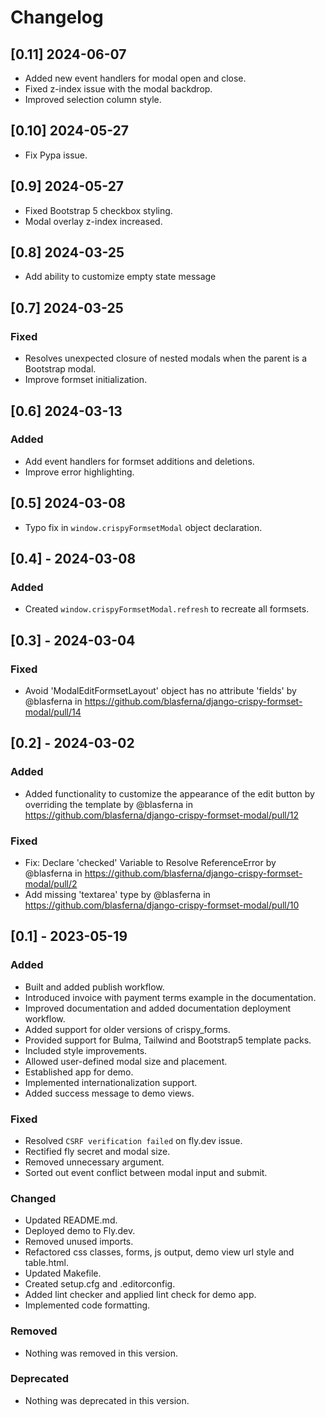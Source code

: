 # Changelog

## [0.11] 2024-06-07
* Added new event handlers for modal open and close.
* Fixed z-index issue with the modal backdrop.
* Improved selection column style.


## [0.10] 2024-05-27
* Fix Pypa issue. 

## [0.9] 2024-05-27

* Fixed Bootstrap 5 checkbox styling.
* Modal overlay z-index increased.


## [0.8] 2024-03-25

* Add ability to customize empty state message


## [0.7] 2024-03-25

### Fixed

* Resolves unexpected closure of nested modals when the parent is a Bootstrap modal.
* Improve formset initialization.


## [0.6] 2024-03-13

### Added 
* Add event handlers for formset additions and deletions.
* Improve error highlighting.

## [0.5] 2024-03-08

* Typo fix in `window.crispyFormsetModal` object declaration.


## [0.4] - 2024-03-08

### Added
* Created `window.crispyFormsetModal.refresh` to recreate all formsets. 

## [0.3] - 2024-03-04

### Fixed
* Avoid 'ModalEditFormsetLayout' object has no attribute 'fields' by @blasferna in https://github.com/blasferna/django-crispy-formset-modal/pull/14

## [0.2] - 2024-03-02

### Added
* Added functionality to customize the appearance of the edit button by overriding the template by @blasferna in https://github.com/blasferna/django-crispy-formset-modal/pull/12

### Fixed
* Fix: Declare 'checked' Variable to Resolve ReferenceError by @blasferna in https://github.com/blasferna/django-crispy-formset-modal/pull/2
* Add missing 'textarea' type by @blasferna in https://github.com/blasferna/django-crispy-formset-modal/pull/10


## [0.1] - 2023-05-19

### Added
- Built and added publish workflow.
- Introduced invoice with payment terms example in the documentation.
- Improved documentation and added documentation deployment workflow.
- Added support for older versions of crispy_forms.
- Provided support for Bulma, Tailwind and Bootstrap5 template packs.
- Included style improvements.
- Allowed user-defined modal size and placement.
- Established app for demo.
- Implemented internationalization support.
- Added success message to demo views.

### Fixed
- Resolved `CSRF verification failed` on fly.dev issue.
- Rectified fly secret and modal size.
- Removed unnecessary argument.
- Sorted out event conflict between modal input and submit.

### Changed
- Updated README.md.
- Deployed demo to Fly.dev.
- Removed unused imports.
- Refactored css classes, forms, js output, demo view url style and table.html.
- Updated Makefile.
- Created setup.cfg and .editorconfig.
- Added lint checker and applied lint check for demo app.
- Implemented code formatting.

### Removed
- Nothing was removed in this version.

### Deprecated
- Nothing was deprecated in this version.
